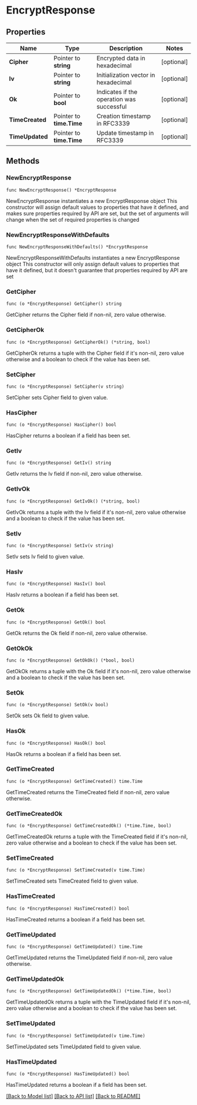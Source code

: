# EncryptResponse

## Properties

Name | Type | Description | Notes
------------ | ------------- | ------------- | -------------
**Cipher** | Pointer to **string** | Encrypted data in hexadecimal | [optional] 
**Iv** | Pointer to **string** | Initialization vector in hexadecimal | [optional] 
**Ok** | Pointer to **bool** | Indicates if the operation was successful | [optional] 
**TimeCreated** | Pointer to **time.Time** | Creation timestamp in RFC3339 | [optional] 
**TimeUpdated** | Pointer to **time.Time** | Update timestamp in RFC3339 | [optional] 

## Methods

### NewEncryptResponse

`func NewEncryptResponse() *EncryptResponse`

NewEncryptResponse instantiates a new EncryptResponse object
This constructor will assign default values to properties that have it defined,
and makes sure properties required by API are set, but the set of arguments
will change when the set of required properties is changed

### NewEncryptResponseWithDefaults

`func NewEncryptResponseWithDefaults() *EncryptResponse`

NewEncryptResponseWithDefaults instantiates a new EncryptResponse object
This constructor will only assign default values to properties that have it defined,
but it doesn't guarantee that properties required by API are set

### GetCipher

`func (o *EncryptResponse) GetCipher() string`

GetCipher returns the Cipher field if non-nil, zero value otherwise.

### GetCipherOk

`func (o *EncryptResponse) GetCipherOk() (*string, bool)`

GetCipherOk returns a tuple with the Cipher field if it's non-nil, zero value otherwise
and a boolean to check if the value has been set.

### SetCipher

`func (o *EncryptResponse) SetCipher(v string)`

SetCipher sets Cipher field to given value.

### HasCipher

`func (o *EncryptResponse) HasCipher() bool`

HasCipher returns a boolean if a field has been set.

### GetIv

`func (o *EncryptResponse) GetIv() string`

GetIv returns the Iv field if non-nil, zero value otherwise.

### GetIvOk

`func (o *EncryptResponse) GetIvOk() (*string, bool)`

GetIvOk returns a tuple with the Iv field if it's non-nil, zero value otherwise
and a boolean to check if the value has been set.

### SetIv

`func (o *EncryptResponse) SetIv(v string)`

SetIv sets Iv field to given value.

### HasIv

`func (o *EncryptResponse) HasIv() bool`

HasIv returns a boolean if a field has been set.

### GetOk

`func (o *EncryptResponse) GetOk() bool`

GetOk returns the Ok field if non-nil, zero value otherwise.

### GetOkOk

`func (o *EncryptResponse) GetOkOk() (*bool, bool)`

GetOkOk returns a tuple with the Ok field if it's non-nil, zero value otherwise
and a boolean to check if the value has been set.

### SetOk

`func (o *EncryptResponse) SetOk(v bool)`

SetOk sets Ok field to given value.

### HasOk

`func (o *EncryptResponse) HasOk() bool`

HasOk returns a boolean if a field has been set.

### GetTimeCreated

`func (o *EncryptResponse) GetTimeCreated() time.Time`

GetTimeCreated returns the TimeCreated field if non-nil, zero value otherwise.

### GetTimeCreatedOk

`func (o *EncryptResponse) GetTimeCreatedOk() (*time.Time, bool)`

GetTimeCreatedOk returns a tuple with the TimeCreated field if it's non-nil, zero value otherwise
and a boolean to check if the value has been set.

### SetTimeCreated

`func (o *EncryptResponse) SetTimeCreated(v time.Time)`

SetTimeCreated sets TimeCreated field to given value.

### HasTimeCreated

`func (o *EncryptResponse) HasTimeCreated() bool`

HasTimeCreated returns a boolean if a field has been set.

### GetTimeUpdated

`func (o *EncryptResponse) GetTimeUpdated() time.Time`

GetTimeUpdated returns the TimeUpdated field if non-nil, zero value otherwise.

### GetTimeUpdatedOk

`func (o *EncryptResponse) GetTimeUpdatedOk() (*time.Time, bool)`

GetTimeUpdatedOk returns a tuple with the TimeUpdated field if it's non-nil, zero value otherwise
and a boolean to check if the value has been set.

### SetTimeUpdated

`func (o *EncryptResponse) SetTimeUpdated(v time.Time)`

SetTimeUpdated sets TimeUpdated field to given value.

### HasTimeUpdated

`func (o *EncryptResponse) HasTimeUpdated() bool`

HasTimeUpdated returns a boolean if a field has been set.


[[Back to Model list]](../README.md#documentation-for-models) [[Back to API list]](../README.md#documentation-for-api-endpoints) [[Back to README]](../README.md)


